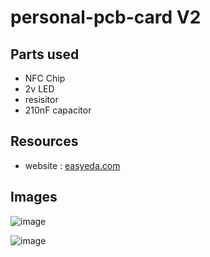 # personal-pcb-card V2


## Parts used

- NFC Chip 
- 2v LED
- resisitor
- 210nF capacitor

## Resources

- website : [easyeda.com](https://easyeda.com/)

## Images

![image](https://cloud-huaiwzmx0-hack-club-bot.vercel.app/0screenshot_2024-09-13_at_1.00.41___am.png)

![image](https://cloud-gb96lc3wi-hack-club-bot.vercel.app/0screenshot_2024-09-13_at_12.59.32___am.png)
